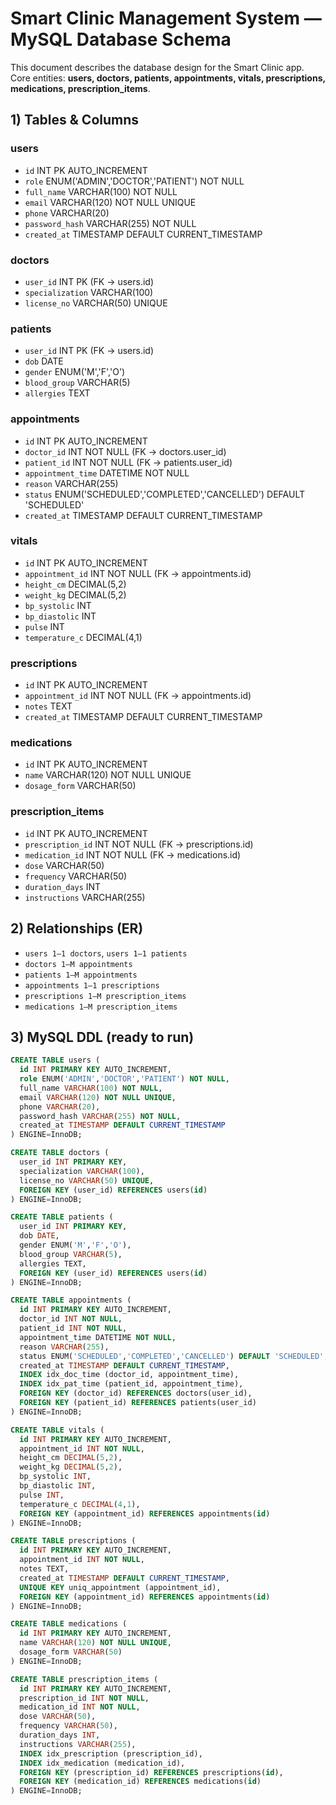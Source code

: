 # Smart Clinic Management System — MySQL Database Schema

This document describes the database design for the Smart Clinic app.  
Core entities: **users, doctors, patients, appointments, vitals, prescriptions, medications, prescription_items**.

## 1) Tables & Columns

### users
- `id` INT PK AUTO_INCREMENT  
- `role` ENUM('ADMIN','DOCTOR','PATIENT') NOT NULL  
- `full_name` VARCHAR(100) NOT NULL  
- `email` VARCHAR(120) NOT NULL UNIQUE  
- `phone` VARCHAR(20)  
- `password_hash` VARCHAR(255) NOT NULL  
- `created_at` TIMESTAMP DEFAULT CURRENT_TIMESTAMP

### doctors
- `user_id` INT PK (FK → users.id)  
- `specialization` VARCHAR(100)  
- `license_no` VARCHAR(50) UNIQUE

### patients
- `user_id` INT PK (FK → users.id)  
- `dob` DATE  
- `gender` ENUM('M','F','O')  
- `blood_group` VARCHAR(5)  
- `allergies` TEXT

### appointments
- `id` INT PK AUTO_INCREMENT  
- `doctor_id` INT NOT NULL (FK → doctors.user_id)  
- `patient_id` INT NOT NULL (FK → patients.user_id)  
- `appointment_time` DATETIME NOT NULL  
- `reason` VARCHAR(255)  
- `status` ENUM('SCHEDULED','COMPLETED','CANCELLED') DEFAULT 'SCHEDULED'  
- `created_at` TIMESTAMP DEFAULT CURRENT_TIMESTAMP

### vitals
- `id` INT PK AUTO_INCREMENT  
- `appointment_id` INT NOT NULL (FK → appointments.id)  
- `height_cm` DECIMAL(5,2)  
- `weight_kg` DECIMAL(5,2)  
- `bp_systolic` INT  
- `bp_diastolic` INT  
- `pulse` INT  
- `temperature_c` DECIMAL(4,1)

### prescriptions
- `id` INT PK AUTO_INCREMENT  
- `appointment_id` INT NOT NULL (FK → appointments.id)  
- `notes` TEXT  
- `created_at` TIMESTAMP DEFAULT CURRENT_TIMESTAMP

### medications
- `id` INT PK AUTO_INCREMENT  
- `name` VARCHAR(120) NOT NULL UNIQUE  
- `dosage_form` VARCHAR(50)

### prescription_items
- `id` INT PK AUTO_INCREMENT  
- `prescription_id` INT NOT NULL (FK → prescriptions.id)  
- `medication_id` INT NOT NULL (FK → medications.id)  
- `dose` VARCHAR(50)  
- `frequency` VARCHAR(50)     <!-- e.g., "1-0-1" -->
- `duration_days` INT  
- `instructions` VARCHAR(255)

## 2) Relationships (ER)
- `users 1–1 doctors`, `users 1–1 patients`  
- `doctors 1–M appointments`  
- `patients 1–M appointments`  
- `appointments 1–1 prescriptions`  
- `prescriptions 1–M prescription_items`  
- `medications 1–M prescription_items`

## 3) MySQL DDL (ready to run)
```sql
CREATE TABLE users (
  id INT PRIMARY KEY AUTO_INCREMENT,
  role ENUM('ADMIN','DOCTOR','PATIENT') NOT NULL,
  full_name VARCHAR(100) NOT NULL,
  email VARCHAR(120) NOT NULL UNIQUE,
  phone VARCHAR(20),
  password_hash VARCHAR(255) NOT NULL,
  created_at TIMESTAMP DEFAULT CURRENT_TIMESTAMP
) ENGINE=InnoDB;

CREATE TABLE doctors (
  user_id INT PRIMARY KEY,
  specialization VARCHAR(100),
  license_no VARCHAR(50) UNIQUE,
  FOREIGN KEY (user_id) REFERENCES users(id)
) ENGINE=InnoDB;

CREATE TABLE patients (
  user_id INT PRIMARY KEY,
  dob DATE,
  gender ENUM('M','F','O'),
  blood_group VARCHAR(5),
  allergies TEXT,
  FOREIGN KEY (user_id) REFERENCES users(id)
) ENGINE=InnoDB;

CREATE TABLE appointments (
  id INT PRIMARY KEY AUTO_INCREMENT,
  doctor_id INT NOT NULL,
  patient_id INT NOT NULL,
  appointment_time DATETIME NOT NULL,
  reason VARCHAR(255),
  status ENUM('SCHEDULED','COMPLETED','CANCELLED') DEFAULT 'SCHEDULED',
  created_at TIMESTAMP DEFAULT CURRENT_TIMESTAMP,
  INDEX idx_doc_time (doctor_id, appointment_time),
  INDEX idx_pat_time (patient_id, appointment_time),
  FOREIGN KEY (doctor_id) REFERENCES doctors(user_id),
  FOREIGN KEY (patient_id) REFERENCES patients(user_id)
) ENGINE=InnoDB;

CREATE TABLE vitals (
  id INT PRIMARY KEY AUTO_INCREMENT,
  appointment_id INT NOT NULL,
  height_cm DECIMAL(5,2),
  weight_kg DECIMAL(5,2),
  bp_systolic INT,
  bp_diastolic INT,
  pulse INT,
  temperature_c DECIMAL(4,1),
  FOREIGN KEY (appointment_id) REFERENCES appointments(id)
) ENGINE=InnoDB;

CREATE TABLE prescriptions (
  id INT PRIMARY KEY AUTO_INCREMENT,
  appointment_id INT NOT NULL,
  notes TEXT,
  created_at TIMESTAMP DEFAULT CURRENT_TIMESTAMP,
  UNIQUE KEY uniq_appointment (appointment_id),
  FOREIGN KEY (appointment_id) REFERENCES appointments(id)
) ENGINE=InnoDB;

CREATE TABLE medications (
  id INT PRIMARY KEY AUTO_INCREMENT,
  name VARCHAR(120) NOT NULL UNIQUE,
  dosage_form VARCHAR(50)
) ENGINE=InnoDB;

CREATE TABLE prescription_items (
  id INT PRIMARY KEY AUTO_INCREMENT,
  prescription_id INT NOT NULL,
  medication_id INT NOT NULL,
  dose VARCHAR(50),
  frequency VARCHAR(50),
  duration_days INT,
  instructions VARCHAR(255),
  INDEX idx_prescription (prescription_id),
  INDEX idx_medication (medication_id),
  FOREIGN KEY (prescription_id) REFERENCES prescriptions(id),
  FOREIGN KEY (medication_id) REFERENCES medications(id)
) ENGINE=InnoDB;
